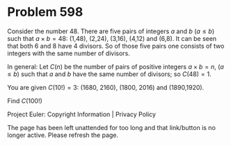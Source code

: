 #   Problem 598

   Consider the number 48.
   There are five pairs of integers $a$ and $b$ ($a \leq b$) such that $a
   \times b=48$: (1,48), (2,24), (3,16), (4,12) and (6,8).
   It can be seen that both 6 and 8 have 4 divisors.
   So of those five pairs one consists of two integers with the same number
   of divisors.

   In general:
   Let $C(n)$ be the number of pairs of positive integers $a \times b=n$, ($a
   \leq b$) such that $a$ and $b$ have the same number of divisors;
   so $C(48)=1$.

   You are given $C(10!)=3$: (1680, 2160), (1800, 2016) and (1890,1920).

   Find $C(100!)$

   Project Euler: Copyright Information | Privacy Policy

   The page has been left unattended for too long and that link/button is no
   longer active. Please refresh the page.
